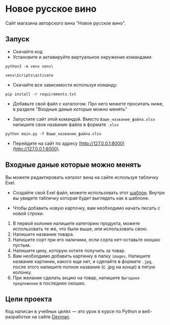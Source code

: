 # Новое русское вино

Сайт магазина авторского вина "Новое русское вино".

## Запуск

- Скачайте код
- Установите и активируйте виртуальное окружение командами:
```
python3 -m venv venv\
```
```
venv\Scripts\activate
```

- Скачайте все зависимости используя команду:
```
pip install -r requirements.txt
```

- Добавьте свой файл с каталогом. Про него можете проситать ниже, в разделе "Входные даные которые можно менять"

- Запустите сайт этой командой. Вместо `Ваше_название_файла.xlsx` напишите свое название файла в формате `.xlsx`
```
python main.py -f Ваше_название_файла.xlsx
```

- Перейдите на сайт по адресу [http://127.0.0.1:8000](http://127.0.0.1:8000).


## Входные даные которые можно менять

Вы можете редактировать каталог вина на сайте используя табличку Exel. 

- Создайте свой Exel файл, можете использовать этот [шаблон](https://dvmn.org/filer/canonical/1610450335/764/). Внутри вы увидете табличку которая будет выглядеть как в шаблоне.

- Чтобы добавить новую карточку, вам необходимо начать писать с новой строки.

1. В первой колонке напишите категорию продукта, можете использовать те же, что были выше, или использовать свою.
2. Напишите название товара.
3. Напишите сорт при его наличиии, если сорта нет-оставьте окошко пустым.
4. Напишите цену, которую хотите получить за товар.
5. Вам необходимо добавить картинку в папку `images`. Напишите название картинки, какого еще нет, и сделайте в формате `.jpg`, после этого напишите полное название (с .jpg на конце) в пятую колонку.
6. При желании сделать акцию на товар, напишите `Выгодное предложение` в последнее окошко.



## Цели проекта

Код написан в учебных целях — это урок в курсе по Python и веб-разработке на сайте [Devman](https://dvmn.org).
